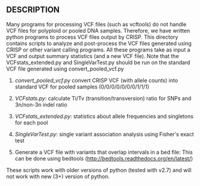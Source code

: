 

## DESCRIPTION 

Many programs for processing VCF files (such as vcftools) do not handle VCF files for polyploid or pooled DNA samples. Therefore, we have written python programs to process 
VCF files output by CRISP. This directory contains scripts to analyze and post-process the VCF files generated using CRISP or other variant calling programs. 
All these programs take as input a VCF and output summary statistics (and a new VCF file). Note that the VCFstats\_extended.py and SingleVarTest.py should be run on the standard VCF file generated using convert\_pooled\_vcf.py

1. *convert_pooled_vcf.py* convert CRISP VCF (with allele counts) into standard VCF for pooled samples (0/0/0/0/0/0/0/1/1/1) 

2. *VCFstats.py*: calculate Ti/Tv (transition/transversion) ratio for SNPs and 3n/non-3n indel ratio 

3. *VCFstats\_extended.py*: statistics about allele frequencies and singletons for each pool 

4. *SingleVarTest.py*: single variant association analysis using Fisher's exact test 

5. Generate a VCF file with variants that overlap intervals in a bed file: This can be done using bedtools (http://bedtools.readthedocs.org/en/latest/)


These scripts work with older versions of python (tested with v2.7) and will not work with new (3+) version of python.
